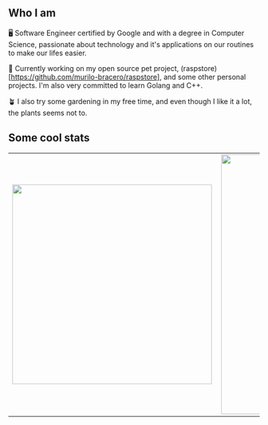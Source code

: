 ## Who I am

🖥️ Software Engineer certified by Google and with a degree in Computer Science, passionate about technology and it's applications on our routines to make our lifes easier.

📖 Currently working on my open source pet project, (raspstore)[https://github.com/murilo-bracero/raspstore], and some other personal projects. I'm also very committed to learn Golang and C++.

🪴 I also try some gardening in my free time, and even though I like it a lot, the plants seems not to.

## Some cool stats

<center>
<table>
    <tr>
        <td><img width="400px" align="left" src="https://github-readme-stats.vercel.app/api/top-langs/?username=murilo-bracero&hide=html&layout=compact&theme=tokyonight" /></td>
        <td><img width="520px" align="left" src="https://github-readme-stats.vercel.app/api?username=murilo-bracero&theme=tokyonight"/></td>
    </tr>   
</table>
</center>  
